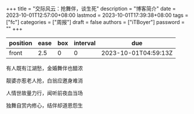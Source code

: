 +++
title = "交际风云：抢舞伴，谈生死"
description = "博客简介"
date = 2023-10-01T12:57:00+08:00
lastmod = 2023-10-01T17:39:38+08:00
tags = ["fc"]
categories = ["周报"]
draft = false
authors = ["iTBoyer"]
password = ""
+++

| position | ease | box | interval | due                  |
|----------|------|-----|----------|----------------------|
| front    | 2.5  | 0   | 0        | 2023-10-01T04:59:13Z |

有人既有江湖愁，金婚舞伴也醋浓 

靓婆亦惹老人抢，白翁应邀身难消 

人情世故量力行，闻听前夜血当场 

独舞自赏内修心，结伴却道恩怨生 

